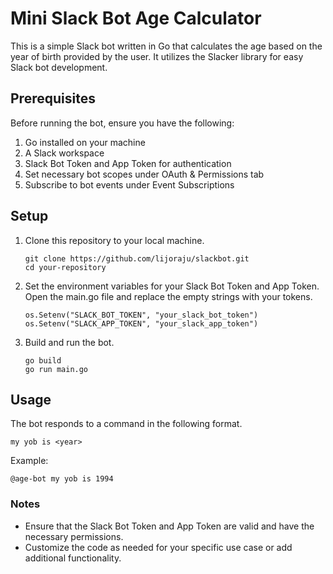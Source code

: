 # Mini Slack Bot Age Calculator

This is a simple Slack bot written in Go that calculates the age based on the year of birth provided by the user. It utilizes the Slacker library for easy Slack bot development.

## Prerequisites
Before running the bot, ensure you have the following:
1. Go installed on your machine
2. A Slack workspace
3. Slack Bot Token and App Token for authentication
4. Set necessary bot scopes under OAuth & Permissions tab
5. Subscribe to bot events under Event Subscriptions

## Setup
1. Clone this repository to your local machine.
    ```
    git clone https://github.com/lijoraju/slackbot.git
    cd your-repository
    ```
2. Set the environment variables for your Slack Bot Token and App Token. Open the main.go file and replace the empty strings with your tokens.
   ```
   os.Setenv("SLACK_BOT_TOKEN", "your_slack_bot_token")
   os.Setenv("SLACK_APP_TOKEN", "your_slack_app_token")
   ```

3. Build and run the bot.
   ```
   go build
   go run main.go
   ```
   
## Usage
The bot responds to a command in the following format.
```
my yob is <year>
```
Example:
```
@age-bot my yob is 1994
```

### Notes
- Ensure that the Slack Bot Token and App Token are valid and have the necessary permissions.
- Customize the code as needed for your specific use case or add additional functionality.

